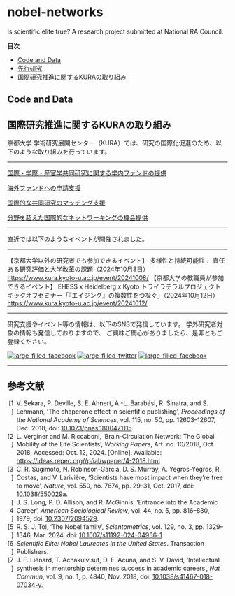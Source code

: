 # nobel-networks
Is scientific elite true? 
A research project submitted at National RA Council.

<!-- ここから下、「ここまで編集しないでください」までの部分は一切編集しないでください。編集すると目次が壊れ、復元できない可能性があります。詳しくは目次の自動生成「Doctoc」のドキュメントを参照してください：https://github.com/thlorenz/doctoc#specifying-location-of-toc-->

<!-- START doctoc generated TOC please keep comment here to allow auto update -->
<!-- DON'T EDIT THIS SECTION, INSTEAD RE-RUN doctoc TO UPDATE -->
**目次**

- [Code and Data](#code-and-data)
- [先行研究](#%E5%85%88%E8%A1%8C%E7%A0%94%E7%A9%B6)
- [国際研究推進に関するKURAの取り組み](#%E5%9B%BD%E9%9A%9B%E7%A0%94%E7%A9%B6%E6%8E%A8%E9%80%B2%E3%81%AB%E9%96%A2%E3%81%99%E3%82%8Bkura%E3%81%AE%E5%8F%96%E3%82%8A%E7%B5%84%E3%81%BF)

<!-- END doctoc generated TOC please keep comment here to allow auto update -->
<!-- ここまで編集しないでください-->

## Code and Data




## 国際研究推進に関するKURAの取り組み
京都大学 学術研究展開センター（KURA）では、研究の国際化促進のため、以下のような取り組みを行っています。

---

[国際・学際・産官学共同研究に関する学内ファンドの提供](https://www.kura.kyoto-u.ac.jp/support/ekkyo/)  

[海外ファンドへの申請支援](https://www.kura.kyoto-u.ac.jp/support/kaigai/)

[国際的な共同研究のマッチング支援](https://www.kura.kyoto-u.ac.jp/support/kokusai/)

[分野を超えた国際的なネットワーキングの機会提供](https://www.kura.kyoto-u.ac.jp/support/tsunagari/)


---


直近では以下のようなイベントが開催されました。

---

【京都大学以外の研究者でも参加できるイベント】
多様性と持続可能性： 責任ある研究評価と大学改革の課題（2024年10月8日）  
https://www.kura.kyoto-u.ac.jp/event/20241008/
【京都大学の教職員が参加できるイベント】
EHESS x Heidelberg x Kyoto トライラテラルプロジェクト キックオフセミナー「『エイジング』の複数性をつなぐ」（2024年10月12日）  
https://www.kura.kyoto-u.ac.jp/event/20241012/

---

研究支援やイベント等の情報は、以下のSNSで発信しています。
学外研究者対象の情報も発信しておりますので、
ご興味ご関心がありましたら、是非ともご登録ください。

[![large-filled-facebook](./readme-social-icons/large/filled/facebook.svg)](https://www.facebook.com/kuraoffice)
[![large-filled-twitter](./readme-social-icons/large/filled/twitter-x.svg)](https://twitter.com/kura_office)
[![large-filled-facebook](./readme-social-icons/large/filled/instagram.svg)](https://www.instagram.com/kura_kyotouniversity/)

---

## 参考文献
<!--Bibliography starts here. do not edit the content here. -->
<!-- bib.html start -->
<!DOCTYPE html PUBLIC "-//W3C//DTD XHTML 1.1//EN" "http://www.w3.org/TR/xhtml11/DTD/xhtml11.dtd">
<html xmlns="http://www.w3.org/1999/xhtml" xml:lang="en">
<head>
<meta http-equiv="Content-Type" content="text/html; charset=utf-8"/>
<title>Bibliography</title>
</head>
<body>
<div class="csl-bib-body" style="line-height: 1.35; ">
  <div class="csl-entry" style="clear: left; ">
    <div class="csl-left-margin" style="float: left; padding-right: 0.5em;text-align: right; width: 1em;">[1]</div><div class="csl-right-inline" style="margin: 0 .4em 0 1.5em;">V. Sekara, P. Deville, S. E. Ahnert, A.-L. Barabási, R. Sinatra, and S. Lehmann, ‘The chaperone effect in scientific publishing’, <i>Proceedings of the National Academy of Sciences</i>, vol. 115, no. 50, pp. 12603–12607, Dec. 2018, doi: <a href="https://doi.org/10.1073/pnas.1800471115">10.1073/pnas.1800471115</a>.</div>
  </div>
  <span class="Z3988" title="url_ver=Z39.88-2004&amp;ctx_ver=Z39.88-2004&amp;rfr_id=info%3Asid%2Fzotero.org%3A2&amp;rft_id=info%3Adoi%2F10.1073%2Fpnas.1800471115&amp;rft_val_fmt=info%3Aofi%2Ffmt%3Akev%3Amtx%3Ajournal&amp;rft.genre=article&amp;rft.atitle=The%20chaperone%20effect%20in%20scientific%20publishing&amp;rft.jtitle=Proceedings%20of%20the%20National%20Academy%20of%20Sciences&amp;rft.volume=115&amp;rft.issue=50&amp;rft.aufirst=Vedran&amp;rft.aulast=Sekara&amp;rft.au=Vedran%20Sekara&amp;rft.au=Pierre%20Deville&amp;rft.au=Sebastian%20E.%20Ahnert&amp;rft.au=Albert-L%C3%A1szl%C3%B3%20Barab%C3%A1si&amp;rft.au=Roberta%20Sinatra&amp;rft.au=Sune%20Lehmann&amp;rft.date=2018-12-11&amp;rft.pages=12603-12607&amp;rft.spage=12603&amp;rft.epage=12607"></span>
  <div class="csl-entry" style="clear: left; ">
    <div class="csl-left-margin" style="float: left; padding-right: 0.5em;text-align: right; width: 1em;">[2]</div><div class="csl-right-inline" style="margin: 0 .4em 0 1.5em;">L. Verginer and M. Riccaboni, ‘Brain-Circulation Network: The Global Mobility of the Life Scientists’, <i>Working Papers</i>, Art. no. 10/2018, Oct. 2018, Accessed: Oct. 12, 2024. [Online]. Available: <a href="https://ideas.repec.org//p/ial/wpaper/4-2018.html">https://ideas.repec.org//p/ial/wpaper/4-2018.html</a></div>
  </div>
  <span class="Z3988" title="url_ver=Z39.88-2004&amp;ctx_ver=Z39.88-2004&amp;rfr_id=info%3Asid%2Fzotero.org%3A2&amp;rft_val_fmt=info%3Aofi%2Ffmt%3Akev%3Amtx%3Ajournal&amp;rft.genre=article&amp;rft.atitle=Brain-Circulation%20Network%3A%20The%20Global%20Mobility%20of%20the%20Life%20Scientists&amp;rft.jtitle=Working%20Papers&amp;rft.aufirst=Luca&amp;rft.aulast=Verginer&amp;rft.au=Luca%20Verginer&amp;rft.au=Massimo%20Riccaboni&amp;rft.date=2018-10&amp;rft.language=en"></span>
  <div class="csl-entry" style="clear: left; ">
    <div class="csl-left-margin" style="float: left; padding-right: 0.5em;text-align: right; width: 1em;">[3]</div><div class="csl-right-inline" style="margin: 0 .4em 0 1.5em;">C. R. Sugimoto, N. Robinson-Garcia, D. S. Murray, A. Yegros-Yegros, R. Costas, and V. Larivière, ‘Scientists have most impact when they’re free to move’, <i>Nature</i>, vol. 550, no. 7674, pp. 29–31, Oct. 2017, doi: <a href="https://doi.org/10.1038/550029a">10.1038/550029a</a>.</div>
  </div>
  <span class="Z3988" title="url_ver=Z39.88-2004&amp;ctx_ver=Z39.88-2004&amp;rfr_id=info%3Asid%2Fzotero.org%3A2&amp;rft_id=info%3Adoi%2F10.1038%2F550029a&amp;rft_val_fmt=info%3Aofi%2Ffmt%3Akev%3Amtx%3Ajournal&amp;rft.genre=article&amp;rft.atitle=Scientists%20have%20most%20impact%20when%20they're%20free%20to%20move&amp;rft.jtitle=Nature&amp;rft.volume=550&amp;rft.issue=7674&amp;rft.aufirst=Cassidy%20R.&amp;rft.aulast=Sugimoto&amp;rft.au=Cassidy%20R.%20Sugimoto&amp;rft.au=Nicolas%20Robinson-Garcia&amp;rft.au=Dakota%20S.%20Murray&amp;rft.au=Alfredo%20Yegros-Yegros&amp;rft.au=Rodrigo%20Costas&amp;rft.au=Vincent%20Larivi%C3%A8re&amp;rft.date=2017-10&amp;rft.pages=29-31&amp;rft.spage=29&amp;rft.epage=31&amp;rft.issn=1476-4687&amp;rft.language=en"></span>
  <div class="csl-entry" style="clear: left; ">
    <div class="csl-left-margin" style="float: left; padding-right: 0.5em;text-align: right; width: 1em;">[4]</div><div class="csl-right-inline" style="margin: 0 .4em 0 1.5em;">J. S. Long, P. D. Allison, and R. McGinnis, ‘Entrance into the Academic Career’, <i>American Sociological Review</i>, vol. 44, no. 5, pp. 816–830, 1979, doi: <a href="https://doi.org/10.2307/2094529">10.2307/2094529</a>.</div>
  </div>
  <span class="Z3988" title="url_ver=Z39.88-2004&amp;ctx_ver=Z39.88-2004&amp;rfr_id=info%3Asid%2Fzotero.org%3A2&amp;rft_id=info%3Adoi%2F10.2307%2F2094529&amp;rft_val_fmt=info%3Aofi%2Ffmt%3Akev%3Amtx%3Ajournal&amp;rft.genre=article&amp;rft.atitle=Entrance%20into%20the%20Academic%20Career&amp;rft.jtitle=American%20Sociological%20Review&amp;rft.volume=44&amp;rft.issue=5&amp;rft.aufirst=J.%20Scott&amp;rft.aulast=Long&amp;rft.au=J.%20Scott%20Long&amp;rft.au=Paul%20D.%20Allison&amp;rft.au=Robert%20McGinnis&amp;rft.date=1979&amp;rft.pages=816-830&amp;rft.spage=816&amp;rft.epage=830&amp;rft.issn=0003-1224"></span>
  <div class="csl-entry" style="clear: left; ">
    <div class="csl-left-margin" style="float: left; padding-right: 0.5em;text-align: right; width: 1em;">[5]</div><div class="csl-right-inline" style="margin: 0 .4em 0 1.5em;">R. S. J. Tol, ‘The Nobel family’, <i>Scientometrics</i>, vol. 129, no. 3, pp. 1329–1346, Mar. 2024, doi: <a href="https://doi.org/10.1007/s11192-024-04936-1">10.1007/s11192-024-04936-1</a>.</div>
  </div>
  <span class="Z3988" title="url_ver=Z39.88-2004&amp;ctx_ver=Z39.88-2004&amp;rfr_id=info%3Asid%2Fzotero.org%3A2&amp;rft_id=info%3Adoi%2F10.1007%2Fs11192-024-04936-1&amp;rft_val_fmt=info%3Aofi%2Ffmt%3Akev%3Amtx%3Ajournal&amp;rft.genre=article&amp;rft.atitle=The%20Nobel%20family&amp;rft.jtitle=Scientometrics&amp;rft.stitle=Scientometrics&amp;rft.volume=129&amp;rft.issue=3&amp;rft.aufirst=Richard%20S.%20J.&amp;rft.aulast=Tol&amp;rft.au=Richard%20S.%20J.%20Tol&amp;rft.date=2024-03-01&amp;rft.pages=1329-1346&amp;rft.spage=1329&amp;rft.epage=1346&amp;rft.issn=1588-2861&amp;rft.language=en"></span>
  <div class="csl-entry" style="clear: left; ">
    <div class="csl-left-margin" style="float: left; padding-right: 0.5em;text-align: right; width: 1em;">[6]</div><div class="csl-right-inline" style="margin: 0 .4em 0 1.5em;"><i>Scientific Elite: Nobel Laureates in the United States</i>. Transaction Publishers.</div>
  </div>
  <span class="Z3988" title="url_ver=Z39.88-2004&amp;ctx_ver=Z39.88-2004&amp;rfr_id=info%3Asid%2Fzotero.org%3A2&amp;rft_id=urn%3Aisbn%3A978-1-4128-3376-9&amp;rft_val_fmt=info%3Aofi%2Ffmt%3Akev%3Amtx%3Abook&amp;rft.genre=book&amp;rft.btitle=Scientific%20Elite%3A%20Nobel%20Laureates%20in%20the%20United%20States&amp;rft.publisher=Transaction%20Publishers&amp;rft.tpages=386&amp;rft.isbn=978-1-4128-3376-9&amp;rft.language=en"></span>
  <div class="csl-entry" style="clear: left; ">
    <div class="csl-left-margin" style="float: left; padding-right: 0.5em;text-align: right; width: 1em;">[7]</div><div class="csl-right-inline" style="margin: 0 .4em 0 1.5em;">J. F. Liénard, T. Achakulvisut, D. E. Acuna, and S. V. David, ‘Intellectual synthesis in mentorship determines success in academic careers’, <i>Nat Commun</i>, vol. 9, no. 1, p. 4840, Nov. 2018, doi: <a href="https://doi.org/10.1038/s41467-018-07034-y">10.1038/s41467-018-07034-y</a>.</div>
  </div>
  <span class="Z3988" title="url_ver=Z39.88-2004&amp;ctx_ver=Z39.88-2004&amp;rfr_id=info%3Asid%2Fzotero.org%3A2&amp;rft_id=info%3Adoi%2F10.1038%2Fs41467-018-07034-y&amp;rft_val_fmt=info%3Aofi%2Ffmt%3Akev%3Amtx%3Ajournal&amp;rft.genre=article&amp;rft.atitle=Intellectual%20synthesis%20in%20mentorship%20determines%20success%20in%20academic%20careers&amp;rft.jtitle=Nature%20Communications&amp;rft.stitle=Nat%20Commun&amp;rft.volume=9&amp;rft.issue=1&amp;rft.aufirst=Jean%20F.&amp;rft.aulast=Li%C3%A9nard&amp;rft.au=Jean%20F.%20Li%C3%A9nard&amp;rft.au=Titipat%20Achakulvisut&amp;rft.au=Daniel%20E.%20Acuna&amp;rft.au=Stephen%20V.%20David&amp;rft.date=2018-11-27&amp;rft.pages=4840&amp;rft.issn=2041-1723&amp;rft.language=en"></span>
</div></body>
</html>
<!-- bib.html end -->